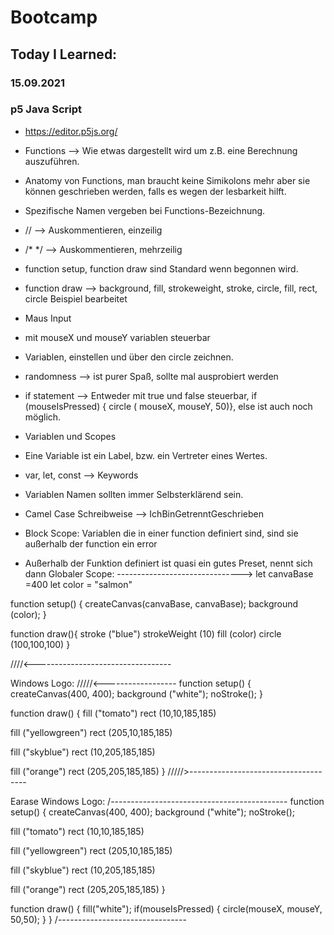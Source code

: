 # Bootcamp
## Today I Learned:
### 15.09.2021

### p5 Java Script

- https://editor.p5js.org/
- Functions --> Wie etwas dargestellt wird um z.B. eine Berechnung auszuführen.
- Anatomy von Functions, man braucht keine Simikolons mehr aber sie können geschrieben werden, falls es wegen der lesbarkeit hilft.
- Spezifische Namen vergeben bei Functions-Bezeichnung.
- // --> Auskommentieren, einzeilig
- /* */ --> Auskommentieren, mehrzeilig
- function setup, function draw sind Standard wenn begonnen wird.
- function draw --> background, fill, strokeweight, stroke, circle, fill, rect, circle Beispiel bearbeitet

- Maus Input
- mit mouseX und mouseY variablen steuerbar
- Variablen, einstellen und über den circle zeichnen.
- randomness --> ist purer Spaß, sollte mal ausprobiert werden
- if statement --> Entweder mit true und false steuerbar, if (mouseIsPressed) { circle ( mouseX, mouseY, 50)}, else ist auch noch möglich.

- Variablen und Scopes
- Eine Variable ist ein Label, bzw. ein Vertreter eines Wertes.
- var, let, const --> Keywords
- Variablen Namen sollten immer Selbsterklärend sein.
- Camel Case Schreibweise --> IchBinGetrenntGeschrieben
- Block Scope: Variablen die in einer function definiert sind, sind sie außerhalb der function ein error
- Außerhalb der Funktion definiert ist quasi ein gutes Preset, nennt sich dann Globaler Scope:
------------------------------->
let canvaBase =400
let color = "salmon"

function setup() {
  createCanvas(canvaBase, canvaBase);
  background (color);
}

function draw(){
  stroke ("blue")
  strokeWeight (10)
  fill (color)
  circle (100,100,100)
}

////<----------------------------------


Windows Logo:
/////<------------------
function setup() {
  createCanvas(400, 400);
  background ("white");
  noStroke();
}

function draw() {
  fill ("tomato")
  rect (10,10,185,185)
  
  fill ("yellowgreen")
  rect (205,10,185,185)
  
  fill ("skyblue")
  rect (10,205,185,185)
  
  fill ("orange")
  rect (205,205,185,185)
}
/////>-------------------------------------

Earase Windows Logo:
/--------------------------------------------
function setup() {
  createCanvas(400, 400);
  background ("white");
  noStroke();
  
  fill ("tomato")
  rect (10,10,185,185)
  
  fill ("yellowgreen")
  rect (205,10,185,185)
  
  fill ("skyblue")
  rect (10,205,185,185)
  
  fill ("orange")
  rect (205,205,185,185)
}

function draw() {
  fill("white");
  if(mouseIsPressed) {
    circle(mouseX, mouseY, 50,50);
  }
}
/--------------------------------
